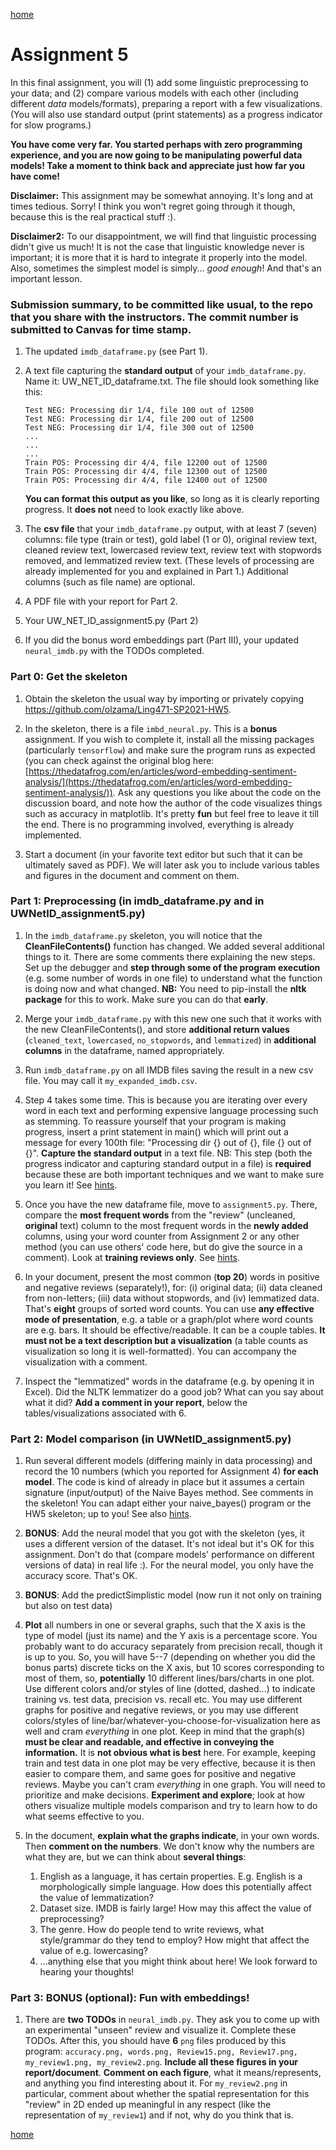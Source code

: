[home](../index.md)

# Assignment 5

In this final assignment, you will (1) add some linguistic preprocessing to your data; and (2) compare various models with each other (including different *data* models/formats), preparing a report with a few visualizations. (You will also use standard output (print statements) as a progress indicator for slow programs.)

**You have come very far. You started perhaps with zero programming experience, and you are now going to be manipulating powerful data models! Take a moment to think back and appreciate just how far you have come!**

**Disclaimer:** This assignment may be somewhat annoying. It's long and at times tedious. Sorry! I think you won't regret going through it though, because this is the real practical stuff :).

**Disclaimer2:** To our disappointment, we will find that linguistic processing didn't give us much! It is not the case that linguistic knowledge never is important; it is more that it is hard to integrate it properly into the model. Also, sometimes the simplest model is simply... *good enough*! And that's an important lesson. 

### Submission summary, to be committed like usual, to the repo that you share with the instructors. The commit number is submitted to Canvas for time stamp.
1. The updated `imdb_dataframe.py` (see Part 1).

2. A text file capturing the **standard output** of your `imdb_dataframe.py`. Name it: UW_NET_ID_dataframe.txt. The file should look something like this:
    ```
    Test NEG: Processing dir 1/4, file 100 out of 12500
    Test NEG: Processing dir 1/4, file 200 out of 12500
    Test NEG: Processing dir 1/4, file 300 out of 12500
    ...
    ...
    ...
    Train POS: Processing dir 4/4, file 12200 out of 12500
    Train POS: Processing dir 4/4, file 12300 out of 12500
    Train POS: Processing dir 4/4, file 12400 out of 12500
    ```
    **You can format this output as you like**, so long as it is clearly reporting progress. It **does not** need to look exactly like above.

3. The **csv file** that your `imdb_dataframe.py` output, with at least 7 (seven) columns: file type (train or test), gold label (1 or 0), original review text, cleaned review text, lowercased review text, review text with stopwords removed, and lemmatized review text. (These levels of processing are already implemented for you and explained in Part 1.) Additional columns (such as file name) are optional.

4. A PDF file with your report for Part 2.

5. Your UW_NET_ID_assignment5.py (Part 2)

6. If you did the bonus word embeddings part (Part III), your updated `neural_imdb.py` with the TODOs completed.

### Part 0: Get the skeleton
1. Obtain the skeleton the usual way by importing or privately copying https://github.com/olzama/Ling471-SP2021-HW5.

2. In the skeleton, there is a file `imbd_neural.py`. This is a **bonus** assignment. If you wish to complete it, install all the missing packages (particularly `tensorflow`) and make sure the program runs as expected (you can check against the original blog here:[https://thedatafrog.com/en/articles/word-embedding-sentiment-analysis/](https://thedatafrog.com/en/articles/word-embedding-sentiment-analysis/)). Ask any questions you like about the code on the discussion board, and note how the author of the code visualizes things such as accuracy in matplotlib. It's pretty **fun** but feel free to leave it till the end. There is no programming involved, everything is already implemented.

3. Start a document (in your favorite text editor but such that it can be ultimately saved as PDF). We will later ask you to include various tables and figures in the document and comment on them.


### Part 1: Preprocessing (in imdb_dataframe.py and in UWNetID_assignment5.py)

1. In the `imdb_dataframe.py` skeleton, you will notice that the **CleanFileContents()** function has changed. We added several additional things to it. There are some comments there explaining the new steps. Set up the debugger and **step through some of the program execution** (e.g. some number of words in one file) to understand what the function is doing now and what changed. **NB:** You need to pip-install the **nltk package** for this to work. Make sure you can do that **early**.

3. Merge your `imdb_dataframe.py` with this new one such that it works with the new CleanFileContents(), and store **additional return values** (`cleaned_text`, `lowercased`, `no_stopwords`, and `lemmatized`) in **additional columns** in the dataframe, named appropriately. 

4. Run `imdb_dataframe.py` on all IMDB files saving the result in a new csv file. You may call it `my_expanded_imdb.csv`. 

5. Step 4 takes some time. This is because you are iterating over every word in each text and performing expensive language processing such as stemming. To reassure yourself that your program is making progress, insert a print statement in main() which will print out a message for every 100th file: "Processing dir {} out of {}, file {} out of {}".    **Capture the standard output** in a text file. NB: This step (both the progress indicator and capturing standard output in a file) is **required** because these are both important techniques and we want to make sure you learn it! See [hints](ass5-hints.md).
    
5. Once you have the new dataframe file, move to `assignment5.py`. There, compare the **most frequent words** from the "review" (uncleaned, **original** text) column to the most frequent words in the **newly added** columns, using your word counter from Assignment 2 or any other method (you can use others' code here, but do give the source in a comment). Look at **training reviews only**. See [hints](ass5-hints.md).

6. In your document, present the most common (**top 20**) words in positive and negative reviews (separately!), for: (i) original data; (ii) data cleaned from non-letters; (iii) data without stopwords, and (iv) lemmatized data. That's **eight** groups of sorted word counts. You can use **any effective mode of presentation**, e.g. a table or a graph/plot where word counts are e.g. bars. It should be effective/readable. It can be a couple tables. **It must not be a text description but a visualization** (a table counts as visualization so long it is well-formatted). You can accompany the visualization with a comment.

7. Inspect the "lemmatized" words in the dataframe (e.g. by opening it in Excel). Did the NLTK lemmatizer do a good job? What can you say about what it did? **Add a comment in your report**, below the tables/visualizations associated with 6.


### Part 2: Model comparison (in UWNetID_assignment5.py)
 
1. Run several different models (differing mainly in data processing) and record the 10 numbers (which you reported for Assignment 4) **for each model**. The code is kind of already in place but it assumes a certain signature (input/output) of the Naive Bayes method. See comments in the skeleton! You can adapt either your naive_bayes() program or the HW5 skeleton; up to you! See also [hints](ass5-hints.md). 
 
2. **BONUS**: Add the neural model that you got with the skeleton (yes, it uses a different version of the dataset. It's not ideal but it's OK for this assignment. Don't do that (compare models' performance on different versions of data) in real life :). For the neural model, you only have the accuracy score. That's OK.

3. **BONUS**: Add the predictSimplistic model (now run it not only on training but also on test data)
    
4. **Plot** all numbers in one or several graphs, such that the X axis is the type of model (just its name) and the Y axis is a percentage score. You probably want to do accuracy separately from precision recall, though it is up to you. So, you will have 5--7 (depending on whether you did the bonus parts) discrete ticks on the X axis, but 10 scores corresponding to most of them, so, **potentially** 10 different lines/bars/charts in one plot. Use different colors and/or styles of line (dotted, dashed...) to indicate training vs. test data, precision vs. recall etc. You may use different graphs for positive and negative reviews, or you may use different colors/styles of line/bar/whatever-you-choose-for-visualization here as well and cram *everything* in one plot. Keep in mind that the graph(s) **must be clear and readable, and effective in conveying the information.** It is **not obvious what is best** here. For example, keeping train and test data in one plot may be very effective, because it is then easier to compare them, and same goes for positive and negative reviews. Maybe you can't cram *everything* in one graph. You will need to prioritize and make decisions. **Experiment and explore**; look at how others visualize multiple models comparison and try to learn how to do what seems effective to you. 

5. In the document, **explain what the graphs indicate**, in your own words. Then **comment on the numbers**.  We don't know why the numbers are what they are, but we can think about **several things**:
    1. English as a language, it has certain properties. E.g. English is a morphologically simple language. How does this potentially affect the value of lemmatization?
    2. Dataset size. IMDB is fairly large! How may this affect the value of preprocessing?
    3. The genre. How do people tend to write reviews, what style/grammar do they tend to employ? How might that affect the value of e.g. lowercasing?
    4. ...anything else that you might think about here! We look forward to hearing your thoughts! 

### Part 3: BONUS (optional): Fun with embeddings!

1. There are **two TODOs** in `neural_imdb.py`. They ask you to come up with an experimental "unseen" review and visualize it. Complete these TODOs. After this, you should have **6** `png` files produced by this program: `accuracy.png, words.png, Review15.png, Review17.png, my_review1.png, my_review2.png`. **Include all these figures in your report/document**. **Comment on each figure**, what it means/represents, and anything you find interesting about it. For `my_review2.png` in particular, comment about whether the spatial representation for this "review" in 2D ended up meaningful in any respect (like the representation of `my_review1`) and if not, why do you think that is.

[home](../index.md)
